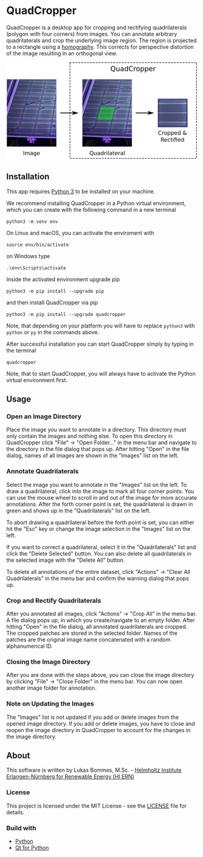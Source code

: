 # QuadCropper

QuadCropper is a desktop app for cropping and rectifying quadrilaterals (polygon with four corners) from images. You can annotate arbitrary quadrilaterals and crop the underlying image region. The region is projected to a rectangle using a [homography](https://docs.opencv.org/4.x/d9/dab/tutorial_homography.html). This corrects for perspective distortion of the image resulting in an orthogonal view.

![workflow of quadcropper](docs/workflow.png)

## Installation

This app requires [Python 3](https://www.python.org/downloads/) to be installed on your machine.

We recommend installing QuadCropper in a Python virtual environment, which you can create with the following command in a new terminal
```
python3 -m venv env
```
On Linux and macOS, you can activate the enviroment with
```
source env/bin/activate
```
on Windows type
```
.\env\Scripts\activate
```

Inside the activated environment upgrade pip
```
python3 -m pip install --upgrade pip
```
and then install QuadCropper via pip
```
python3 -m pip install --upgrade quadcropper
```
Note, that depending on your platform you will have to replace `python3` with `python` or `py` in the commands above.

After successful installation you can start QuadCropper simply by typing in the terminal
```
quadcropper
```
Note, that to start QuadCropper, you will always have to activate the Python virtual environment first.


## Usage

### Open an Image Directory 

Place the image you want to annotate in a directory. This directory must only contain the images and nothing else. To open this directory in QuadCropper click "File" -> "Open Folder..." in the menu bar and navigate to the directory in the file dialog that pops up. After hitting "Open" in the file dialog, names of all images are shown in the "Images" list on the left.

### Annotate Quadrilaterals

Select the image you want to annotate in the "Images" list on the left. To draw a quadrilateral, click into the image to mark all four corner points. You can use the mouse wheel to scroll in and out of the image for more accurate annotations. After the forth corner point is set, the quadrilateral is drawn in green and shows up in the "Quadrilaterals" list on the left.

To abort drawing a quadrilateral before the forth point is set, you can either hit the "Esc" key or change the image selection in the "Images" list on the left.

If you want to correct a quadrilateral, select it in the "Quadrilaterals" list and click the "Delete Selected" button. You can also delete all quadrilaterals in the selected image with the "Delete All" button.

To delete all annotations of the entire dataset, click "Actions" -> "Clear All Quadrilaterals" in the menu bar and confirm the warning dialog that pops up.

### Crop and Rectify Quadrilaterals

After you annotated all images, click "Actions" -> "Crop All" in the menu bar. A file dialog pops up, in which you create/navigate to an empty folder. After hitting "Open" in the file dialog, all annotated quadrilaterals are cropped. The cropped patches are stored in the selected folder. Names of the patches are the original image name concatenated with a random alphanumerical ID.

### Closing the Image Directory

After you are done with the steps above, you can close the image directory by clicking "File" -> "Close Folder" in the menu bar. You can now open another image folder for annotation.

### Note on Updating the Images

The "Images" list is not updated if you add or delete images from the opened image directory. If you add or delete images, you have to close and reopen the image directory in QuadCropper to account for the changes in the image directory.


## About

This software is written by Lukas Bommes, M.Sc. - [Helmholtz Institute Erlangen-Nürnberg for Renewable Energy (HI ERN)](https://www.hi-ern.de/hi-ern/EN/home.html)

### License

This project is licensed under the MIT License - see the [LICENSE](https://github.com/LukasBommes/Quad-Cropper/blob/master/LICENSE) file for details.

### Build with
- [Python](https://www.python.org/)
- [Qt for Python](https://www.qt.io/qt-for-python)